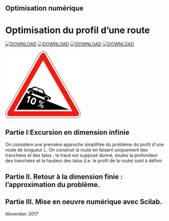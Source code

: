 ## Optimisation numérique
# Optimisation du profil d’une route

[![DOWNLOAD](https://img.shields.io/badge/Download-Subject-red.svg)](https://github.com/kenn44/optimizing-the-profile-of-a-road/raw/master/subject.pdf)
[![DOWNLOAD](https://img.shields.io/badge/Download-Project-green.svg)](https://github.com/kenn44/optimizing-the-profile-of-a-road/raw/master/projet.pdf)
[![DOWNLOAD](https://img.shields.io/badge/Download-Scilab%20code-brightgreen.svg)](https://github.com/kenn44/optimizing-the-profile-of-a-road/raw/master/code.sce)
[![DOWNLOAD](https://img.shields.io/badge/Download-profil.txt-yellowgreen.svg)](https://github.com/kenn44/optimizing-the-profile-of-a-road/raw/master/profil.txt)

![Road Warn](images.png)

## Partie I:Excursion en dimension infinie

On considère une première approche simplifiée du problème du profil d'une route de longueur L. On construit la route en faisant uniquement des tranchées et des talus ; le tracé est supposé donné, seules la profondeur des tranchées et la hauteur des talus (i.e. le profil de la route) sont à définir.

## Partie II. Retour à la dimension finie : l’approximation du problème.

## Partie III. Mise en oeuvre numérique avec Scilab.

*November 2017*